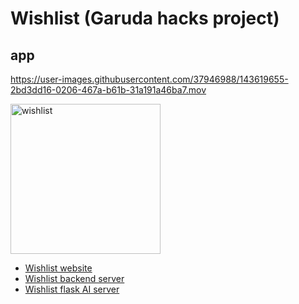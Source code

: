 # Wishlist (Garuda hacks project)
## app


https://user-images.githubusercontent.com/37946988/143619655-2bd3dd16-0206-467a-b61b-31a191a46ba7.mov



<img width="240" alt="wishlist" src="https://user-images.githubusercontent.com/37946988/143619617-95032b50-6809-4430-a992-5f750e823a05.PNG">



* [Wishlist website](https://github.com/kirtirajsinh/WishList)
* [Wishlist backend server](https://github.com/CakeCrusher/Wishlist-backend-server)
* [Wishlist flask AI server](https://github.com/CakeCrusher/Wishlist-AI-server)
